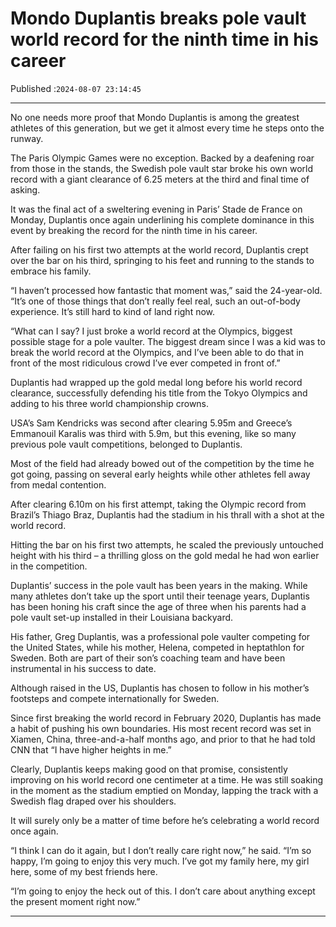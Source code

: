 # Mondo Duplantis breaks pole vault world record for the ninth time in his career

Published :`2024-08-07 23:14:45`

---

No one needs more proof that Mondo Duplantis is among the greatest athletes of this generation, but we get it almost every time he steps onto the runway.

The Paris Olympic Games were no exception. Backed by a deafening roar from those in the stands, the Swedish pole vault star broke his own world record with a giant clearance of 6.25 meters at the third and final time of asking.

It was the final act of a sweltering evening in Paris’ Stade de France on Monday, Duplantis once again underlining his complete dominance in this event by breaking the record for the ninth time in his career.

After failing on his first two attempts at the world record, Duplantis crept over the bar on his third, springing to his feet and running to the stands to embrace his family.

“I haven’t processed how fantastic that moment was,” said the 24-year-old. “It’s one of those things that don’t really feel real, such an out-of-body experience. It’s still hard to kind of land right now.

“What can I say? I just broke a world record at the Olympics, biggest possible stage for a pole vaulter. The biggest dream since I was a kid was to break the world record at the Olympics, and I’ve been able to do that in front of the most ridiculous crowd I’ve ever competed in front of.”

Duplantis had wrapped up the gold medal long before his world record clearance, successfully defending his title from the Tokyo Olympics and adding to his three world championship crowns.

USA’s Sam Kendricks was second after clearing 5.95m and Greece’s Emmanouil Karalis was third with 5.9m, but this evening, like so many previous pole vault competitions, belonged to Duplantis.

Most of the field had already bowed out of the competition by the time he got going, passing on several early heights while other athletes fell away from medal contention.

After clearing 6.10m on his first attempt, taking the Olympic record from Brazil’s Thiago Braz, Duplantis had the stadium in his thrall with a shot at the world record.

Hitting the bar on his first two attempts, he scaled the previously untouched height with his third – a thrilling gloss on the gold medal he had won earlier in the competition.

Duplantis’ success in the pole vault has been years in the making. While many athletes don’t take up the sport until their teenage years, Duplantis has been honing his craft since the age of three when his parents had a pole vault set-up installed in their Louisiana backyard.

His father, Greg Duplantis, was a professional pole vaulter competing for the United States, while his mother, Helena, competed in heptathlon for Sweden. Both are part of their son’s coaching team and have been instrumental in his success to date.

Although raised in the US, Duplantis has chosen to follow in his mother’s footsteps and compete internationally for Sweden.

Since first breaking the world record in February 2020, Duplantis has made a habit of pushing his own boundaries. His most recent record was set in Xiamen, China, three-and-a-half months ago, and prior to that he had told CNN that “I have higher heights in me.”

Clearly, Duplantis keeps making good on that promise, consistently improving on his world record one centimeter at a time. He was still soaking in the moment as the stadium emptied on Monday, lapping the track with a Swedish flag draped over his shoulders.

It will surely only be a matter of time before he’s celebrating a world record once again.

“I think I can do it again, but I don’t really care right now,” he said. “I’m so happy, I’m going to enjoy this very much. I’ve got my family here, my girl here, some of my best friends here.

“I’m going to enjoy the heck out of this. I don’t care about anything except the present moment right now.”

---

